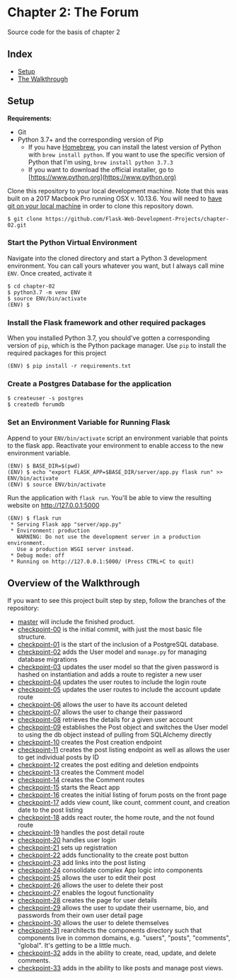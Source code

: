 # Chapter 2: The Forum

Source code for the basis of chapter 2

## Index

- [Setup](#Setup)
- [The Walkthrough](#Overview-of-the-Walkthrough)

## Setup

**Requirements:**

- Git
- Python 3.7+ and the corresponding version of Pip
  - If you have [Homebrew](https://brew.sh/), you can install the latest version of Python with `brew install python`. If you want to use the specific version of Python that I'm using, `brew install python 3.7.3`
  - If you want to download the official installer, go to [https://www.python.org](https://www.python.org)

Clone this repository to your local development machine.
Note that this was built on a 2017 Macbook Pro running OSX v. 10.13.6.
You will need to [have git on your local machine](https://git-scm.com/downloads) in order to clone this repository down.

```
$ git clone https://github.com/Flask-Web-Development-Projects/chapter-02.git
```

### Start the Python Virtual Environment

Navigate into the cloned directory and start a Python 3 development environment.
You can call yours whatever you want, but I always call mine `ENV`.
Once created, activate it

```
$ cd chapter-02
$ python3.7 -m venv ENV
$ source ENV/bin/activate
(ENV) $
```

### Install the Flask framework and other required packages

When you installed Python 3.7, you should've gotten a corresponding version of `pip`, which is the Python package manager.
Use `pip` to install the required packages for this project

```
(ENV) $ pip install -r requirements.txt
```

### Create a Postgres Database for the application

```
$ createuser -s postgres
$ createdb forumdb
```

### Set an Environment Variable for Running Flask

Append to your `ENV/bin/activate` script an environment variable that points to the flask app.
Reactivate your environment to enable access to the new environment variable.

```
(ENV) $ BASE_DIR=$(pwd)
(ENV) $ echo "export FLASK_APP=$BASE_DIR/server/app.py flask run" >> ENV/bin/activate
(ENV) $ source ENV/bin/activate
```

Run the application with `flask run`.
You'll be able to view the resulting website on http://127.0.0.1:5000

```
(ENV) $ flask run
 * Serving Flask app "server/app.py"
 * Environment: production
   WARNING: Do not use the development server in a production environment.
   Use a production WSGI server instead.
 * Debug mode: off
 * Running on http://127.0.0.1:5000/ (Press CTRL+C to quit)
```

## Overview of the Walkthrough

If you want to see this project built step by step, follow the branches of the repository:

- [master](https://github.com/Flask-Web-Development-Projects/chapter-02/) will include the finished product.
- [checkpoint-00](https://github.com/Flask-Web-Development-Projects/chapter-02/tree/checkpoint-00) is the initial commit, with just the most basic file structure.
- [checkpoint-01](https://github.com/Flask-Web-Development-Projects/chapter-02/tree/checkpoint-01) is the start of the inclusion of a PostgreSQL database.
- [checkpoint-02](https://github.com/Flask-Web-Development-Projects/chapter-02/tree/checkpoint-02) adds the User model and `manage.py` for managing database migrations
- [checkpoint-03](https://github.com/Flask-Web-Development-Projects/chapter-02/tree/checkpoint-03) updates the user model so that the given password is hashed on instantiation and adds a route to register a new user
- [checkpoint-04](https://github.com/Flask-Web-Development-Projects/chapter-02/tree/checkpoint-04) updates the user routes to include the login route
- [checkpoint-05](https://github.com/Flask-Web-Development-Projects/chapter-02/tree/checkpoint-05) updates the user routes to include the account update route
- [checkpoint-06](https://github.com/Flask-Web-Development-Projects/chapter-02/tree/checkpoint-06) allows the user to have its account deleted
- [checkpoint-07](https://github.com/Flask-Web-Development-Projects/chapter-02/tree/checkpoint-07) allows the user to change their password
- [checkpoint-08](https://github.com/Flask-Web-Development-Projects/chapter-02/tree/checkpoint-08) retrieves the details for a given user account
- [checkpoint-09](https://github.com/Flask-Web-Development-Projects/chapter-02/tree/checkpoint-09) establishes the Post object and switches the User model to using the db object instead of pulling from SQLAlchemy directly
- [checkpoint-10](https://github.com/Flask-Web-Development-Projects/chapter-02/tree/checkpoint-10) creates the Post creation endpoint
- [checkpoint-11](https://github.com/Flask-Web-Development-Projects/chapter-02/tree/checkpoint-11) creates the post listing endpoint as well as allows the user to get individual posts by ID
- [checkpoint-12](https://github.com/Flask-Web-Development-Projects/chapter-02/tree/checkpoint-12) creates the post editing and deletion endpoints
- [checkpoint-13](https://github.com/Flask-Web-Development-Projects/chapter-02/tree/checkpoint-13) creates the Comment model
- [checkpoint-14](https://github.com/Flask-Web-Development-Projects/chapter-02/tree/checkpoint-14) creates the Comment routes
- [checkpoint-15](https://github.com/Flask-Web-Development-Projects/chapter-02/tree/checkpoint-15) starts the React app
- [checkpoint-16](https://github.com/Flask-Web-Development-Projects/chapter-02/tree/checkpoint-16) creates the initial listing of forum posts on the front page
- [checkpoint-17](https://github.com/Flask-Web-Development-Projects/chapter-02/tree/checkpoint-17) adds view count, like count, comment count, and creation date to the post listing
- [checkpoint-18](https://github.com/Flask-Web-Development-Projects/chapter-02/tree/checkpoint-18) adds react router, the home route, and the not found route
- [checkpoint-19](https://github.com/Flask-Web-Development-Projects/chapter-02/tree/checkpoint-19) handles the post detail route
- [checkpoint-20](https://github.com/Flask-Web-Development-Projects/chapter-02/tree/checkpoint-20) handles user login
- [checkpoint-21](https://github.com/Flask-Web-Development-Projects/chapter-02/tree/checkpoint-21) sets up registration
- [checkpoint-22](https://github.com/Flask-Web-Development-Projects/chapter-02/tree/checkpoint-22) adds functionality to the create post button
- [checkpoint-23](https://github.com/Flask-Web-Development-Projects/chapter-02/tree/checkpoint-23) add links into the post listing
- [checkpoint-24](https://github.com/Flask-Web-Development-Projects/chapter-02/tree/checkpoint-24) consolidate complex App logic into components
- [checkpoint-25](https://github.com/Flask-Web-Development-Projects/chapter-02/tree/checkpoint-25) allows the user to edit their post
- [checkpoint-26](https://github.com/Flask-Web-Development-Projects/chapter-02/tree/checkpoint-26) allows the user to delete their post
- [checkpoint-27](https://github.com/Flask-Web-Development-Projects/chapter-02/tree/checkpoint-27) enables the logout functionality
- [checkpoint-28](https://github.com/Flask-Web-Development-Projects/chapter-02/tree/checkpoint-28) creates the page for user details
- [checkpoint-29](https://github.com/Flask-Web-Development-Projects/chapter-02/tree/checkpoint-29) allows the user to update their username, bio, and passwords from their own user detail page
- [checkpoint-30](https://github.com/Flask-Web-Development-Projects/chapter-02/tree/checkpoint-30) allows the user to delete themselves
- [checkpoint-31](https://github.com/Flask-Web-Development-Projects/chapter-02/tree/checkpoint-31) rearchitects the components directory such that components live in common domains, e.g. "users", "posts", "comments", "global". It's getting to be a little much.
- [checkpoint-32](https://github.com/Flask-Web-Development-Projects/chapter-02/tree/checkpoint-32) adds in the ability to create, read, update, and delete comments.
- [checkpoint-33](https://github.com/Flask-Web-Development-Projects/chapter-02/tree/checkpoint-33) adds in the ability to like posts and manage post views.
